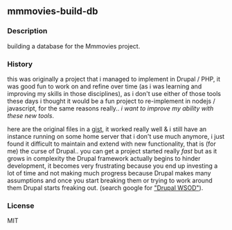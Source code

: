 ## mmmovies-build-db

### Description
building a database for the Mmmovies project.


### History
this was originally a project that i managed to implement in Drupal / PHP, it was good fun to work on and refine over time (as i was learning and improving my skills in those disciplines), as i don't use either of those tools these days i thought it would be a fun project to re-implement in nodejs / javascript, for the same reasons really.. _i want to improve my ability with these new tools_.

here are the original files in a [gist](https://gist.github.com/joates/3cf7e514a05393e892f8), it worked really well & i still have an instance running on some home server that i don't use much anymore, i just found it difficult to maintain and extend with new functionality, that is (for me) the curse of Drupal.. you can get a project started really _fast_ but as it grows in complexity the Drupal framework actually begins to hinder development, it becomes very frustrating because you end up investing a lot of time and not making much progress because Drupal makes many assumptions and once you start breaking them or trying to work around them Drupal starts freaking out. (search google for ["Drupal WSOD"](http://www.google.com/?q=drupal+wsod#q=drupal+wsod)).


### License
MIT
